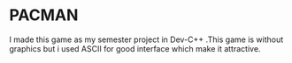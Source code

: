 # PACMAN
I made this game as my semester project in Dev-C++ .This game is without graphics but i used ASCII for good interface which make it attractive. 
